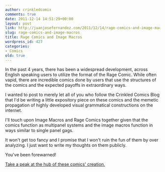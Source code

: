 ```yaml
---
author: crinkledcomix
comments: true
date: 2011-12-14 14:51:29+00:00
layout: post
link: http://juanjosefernandez.com/2011/12/14/rage-comics-and-image-macros/
slug: rage-comics-and-image-macros
title: Rage Comics and Image Macros
wordpress_id: 427
categories:
- Comics
old: true
---
```


In the past 4 years, there has been a widespread development, across English speaking users to utilize the format of the Rage Comic. While often vapid, there are incredible comics done by users that use the structures of the comics and the expected payoffs in extraordinary ways.

I wanted to post to merely let all of you who follow the Crinkled Comics Blog that I'd be writing a little expository piece on these comics and the memetic propagation of highly developed visual grammatical constructions on the internet.

I'll touch upon Image Macros and Rage Comics together given that the comics function as multipanel systems and the image macros function in ways similar to single panel gags.

It won't get too fancy and I promise that I won't ruin the fun of them by over analyzing. I just want to write my thoughts on them publicly.

You've been forewarned!

[Take a peak at the hub of these comics' creation.](http://www.reddit.com/r/fffffffuuuuuuuuuuuu/)

